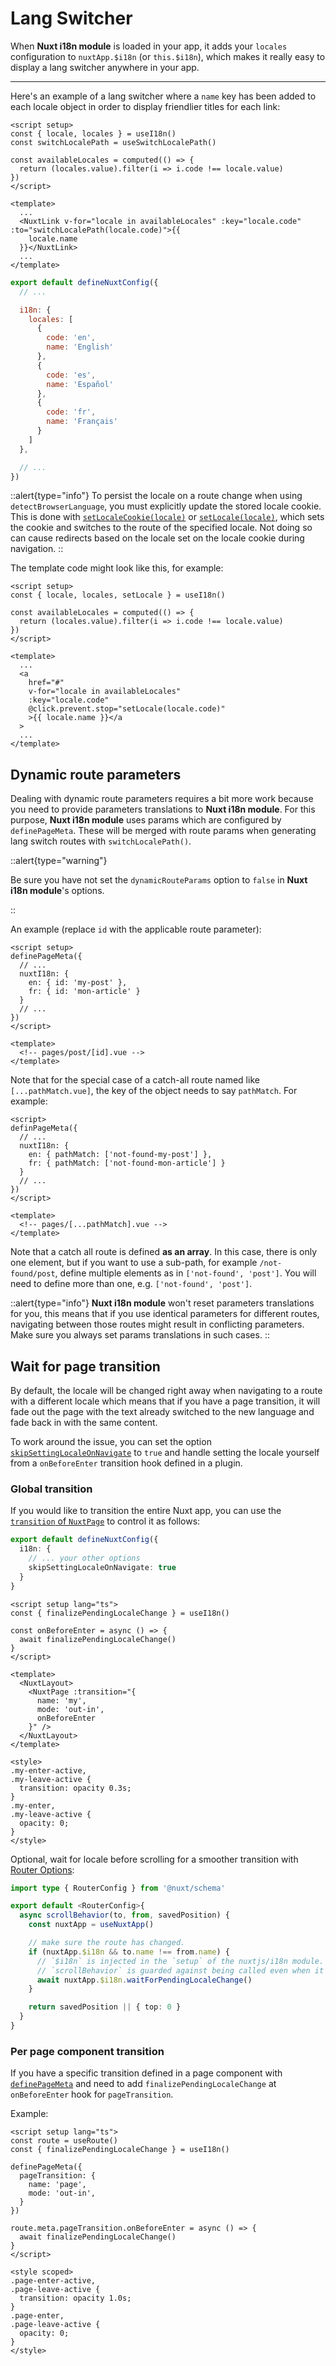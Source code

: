 # Lang Switcher

When **Nuxt i18n module** is loaded in your app, it adds your `locales` configuration to `nuxtApp.$i18n` (or `this.$i18n`), which makes it really easy to display a lang switcher anywhere in your app.

---

Here's an example of a lang switcher where a `name` key has been added to each locale object in order to display friendlier titles for each link:

```vue
<script setup>
const { locale, locales } = useI18n()
const switchLocalePath = useSwitchLocalePath()

const availableLocales = computed(() => {
  return (locales.value).filter(i => i.code !== locale.value)
})
</script>

<template>
  ...
  <NuxtLink v-for="locale in availableLocales" :key="locale.code" :to="switchLocalePath(locale.code)">{{
    locale.name
  }}</NuxtLink>
  ...
</template>
```

```js {}[nuxt.config.js]
export default defineNuxtConfig({
  // ...

  i18n: {
    locales: [
      {
        code: 'en',
        name: 'English'
      },
      {
        code: 'es',
        name: 'Español'
      },
      {
        code: 'fr',
        name: 'Français'
      }
    ]
  },

  // ...
})
```

::alert{type="info"}
To persist the locale on a route change when using `detectBrowserLanguage`, you must explicitly update the stored locale cookie. This is done with [`setLocaleCookie(locale)`](/api/vue-i18n#setlocalecookie) or [`setLocale(locale)`](/api/vue-i18n#setlocale), which sets the cookie and switches to the route of the specified locale. Not doing so can cause redirects based on the locale set on the locale cookie during navigation.
::

The template code might look like this, for example:

```vue
<script setup>
const { locale, locales, setLocale } = useI18n()

const availableLocales = computed(() => {
  return (locales.value).filter(i => i.code !== locale.value)
})
</script>

<template>
  ...
  <a
    href="#"
    v-for="locale in availableLocales"
    :key="locale.code"
    @click.prevent.stop="setLocale(locale.code)"
    >{{ locale.name }}</a
  >
  ...
</template>
```

## Dynamic route parameters

Dealing with dynamic route parameters requires a bit more work because you need to provide parameters translations to **Nuxt i18n module**. For this purpose, **Nuxt i18n module** uses params which are configured by `definePageMeta`. These will be merged with route params when generating lang switch routes with `switchLocalePath()`.

::alert{type="warning"}

Be sure you have not set the `dynamicRouteParams` option to `false` in **Nuxt i18n module**'s options.

::

An example (replace `id` with the applicable route parameter):

```vue
<script setup>
definePageMeta({
  // ...
  nuxtI18n: {
    en: { id: 'my-post' },
    fr: { id: 'mon-article' }
  }
  // ...
})
</script>

<template>
  <!-- pages/post/[id].vue -->
</template>

```

Note that for the special case of a catch-all route named like `[...pathMatch.vue]`, the key of the object needs to say `pathMatch`. For example:

```vue
<script>
definPageMeta({
  // ...
  nuxtI18n: {
    en: { pathMatch: ['not-found-my-post'] },
    fr: { pathMatch: ['not-found-mon-article'] }
  }
  // ...
})
</script>

<template>
  <!-- pages/[...pathMatch].vue -->
</template>

```

Note that a catch all route is defined **as an array**. In this case, there is only one element, but if you want to use a sub-path, for example `/not-found/post`, define multiple elements as in `['not-found', 'post']`. You will need to define more than one, e.g. `['not-found', 'post']`.


::alert{type="info"}
**Nuxt i18n module** won't reset parameters translations for you, this means that if you use identical parameters for different routes, navigating between those routes might result in conflicting parameters. Make sure you always set params translations in such cases.
::

## Wait for page transition

By default, the locale will be changed right away when navigating to a route with a different locale which means that if you have a page transition, it will fade out the page with the text already switched to the new language and fade back in with the same content.

To work around the issue, you can set the option [`skipSettingLocaleOnNavigate`](/options/routing#skipsettinglocaleonnavigate) to `true` and handle setting the locale yourself from a `onBeforeEnter` transition hook defined in a plugin.

### Global transition

If you would like to transition the entire Nuxt app, you can use the [`transition` of `NuxtPage`](https://nuxt.com/docs/getting-started/transitions#transition-with-nuxtpage) to control it as follows:

```ts {}[nuxt.config.ts]
export default defineNuxtConfig({
  i18n: {
    // ... your other options
    skipSettingLocaleOnNavigate: true
  }
}
```

```vue {}[pages/app.vue]
<script setup lang="ts">
const { finalizePendingLocaleChange } = useI18n()

const onBeforeEnter = async () => {
  await finalizePendingLocaleChange()
}
</script>

<template>
  <NuxtLayout>
    <NuxtPage :transition="{
      name: 'my',
      mode: 'out-in',
      onBeforeEnter
    }" />
  </NuxtLayout>
</template>

<style>
.my-enter-active,
.my-leave-active {
  transition: opacity 0.3s;
}
.my-enter,
.my-leave-active {
  opacity: 0;
}
</style>
```

Optional, wait for locale before scrolling for a smoother transition with [Router Options](https://nuxt.com/docs/guide/directory-structure/pages#router-options):

```ts {}[app/router.options.ts]
import type { RouterConfig } from '@nuxt/schema'

export default <RouterConfig>{
  async scrollBehavior(to, from, savedPosition) {
    const nuxtApp = useNuxtApp()

    // make sure the route has changed.
    if (nuxtApp.$i18n && to.name !== from.name) {
      // `$i18n` is injected in the `setup` of the nuxtjs/i18n module.
      // `scrollBehavior` is guarded against being called even when it is not completed
      await nuxtApp.$i18n.waitForPendingLocaleChange()
    }

    return savedPosition || { top: 0 }
  }
}
```

### Per page component transition

If you have a specific transition defined in a page component with [`definePageMeta`](https://nuxt.com/docs/guide/directory-structure/pages#page-metadata) and need to add `finalizePendingLocaleChange` at `onBeforeEnter` hook for `pageTransition`.

Example:

```vue {}[pages/about.vue]
<script setup lang="ts">
const route = useRoute()
const { finalizePendingLocaleChange } = useI18n()

definePageMeta({
  pageTransition: {
    name: 'page',
    mode: 'out-in',
  }
})

route.meta.pageTransition.onBeforeEnter = async () => {
  await finalizePendingLocaleChange()
}
</script>

<style scoped>
.page-enter-active,
.page-leave-active {
  transition: opacity 1.0s;
}
.page-enter,
.page-leave-active {
  opacity: 0;
}
</style>
```

